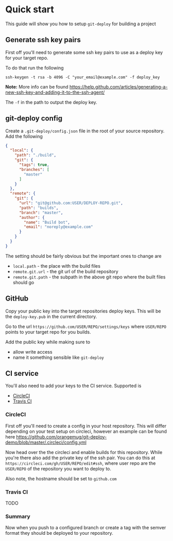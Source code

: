 # Quick start
This guide will show you how to setup `git-deploy` for building a project


## Generate ssh key pairs
First off you'll need to generate some ssh key pairs to use as a deploy key for your target repo.

To do that run the following

```
ssh-keygen -t rsa -b 4096 -C "your_email@example.com" -f deploy_key
```

**Note:** More info can be found <https://help.github.com/articles/generating-a-new-ssh-key-and-adding-it-to-the-ssh-agent/>

The `-f` in the path to output the deploy key.


## git-deploy config
Create a `.git-deploy/config.json` file in the root of your source repository. Add the following

```json
{
  "local": {
    "path": "./build",
    "git": {
      "tags": true,
      "branches": [
        "master"
      ]
    }
  },
  "remote": {
    "git": {
      "url": "git@github.com:USER/DEPLOY-REPO.git",
      "path": "builds",
      "branch": "master",
      "author": {
        "name": "Build bot",
        "email": "noreply@example.com"
      }
    }
  }
}
```

The setting should be fairly obvious but the important ones to change are

 - `local.path` - the place with the build files
 - `remote.git.url` - the git url of the build repository
 - `remote.git.path` - the subpath in the above git repo where the built files should go


## GitHub
Copy your public key into the target repositories deploy keys. This will be the `deploy-key.pub` in the current directory.

Go to the url `https://github.com/USER/REPO/settings/keys` where `USER/REPO` points to your target repo for you builds.

Add the public key while making sure to

 - allow write access
 - name it something sensible like `git-deploy`


## CI service
You'll also need to add your keys to the CI service. Supported is

 - [CircleCI](#circleci)
 - [Travis CI](#travisci)


### CircleCI
First off you'll need to create a config in your host repository. This will differ depending on your test setup on circleci, however an example can be found here <https://github.com/orangemug/git-deploy-demo/blob/master/.circleci/config.yml>

Now head over the the circleci and enable builds for this repository. While you're there also add the private key of the ssh pair. You can do this at `https://circleci.com/gh/USER/REPO/edit#ssh`, where user repo are the `USER/REPO` of the repository you want to deploy to.

Also note, the hostname should be set to `github.com`


### Travis CI
TODO


### Summary
Now when you push to a configured branch or create a tag with the semver format they should be deployed to your repository.
